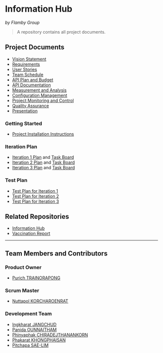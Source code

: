 # Information Hub
*by Flamby Group*
> A repository contains all project documents.

## Project Documents
* [Vision Statement](https://github.com/flamxby/government/wiki/Vision-Statement)
* [Requirements](https://github.com/flamxby/government/wiki/Requirements)
* [User Stories](https://github.com/flamxby/government/wiki/User-Stories)
* [Team Schedule](https://github.com/flamxby/government/wiki/Team-Schedule)
* [API Plan and Budget](https://github.com/flamxby/government/wiki/API-Plan-and-Budget)
* [API Documentation](https://github.com/flamxby/government/wiki/API-Documentation)
* [Measurement and Analysis](https://github.com/flamxby/government/wiki/Measurement-and-Analysis)
* [Configuration Management](https://github.com/flamxby/government/wiki/Configuration-Management)
* [Project Monitoring and Control](https://github.com/flamxby/government/wiki/Project-Monitoring-and-Control)
* [Quality Assurance](https://github.com/flamxby/government/wiki/Quality-Assurance)
* [Presentation](https://github.com/flamxby/government/wiki/Presentation)

### Getting Started
* [Project Installation Instructions](https://github.com/flamxby/government/blob/master/INSTALL.md)

### Iteration Plan
* [Iteration 1 Plan](https://github.com/flamxby/government/wiki/Iteration-1-Plan) and [Task Board](https://github.com/flamxby/government/projects/1)
* [Iteration 2 Plan](https://github.com/flamxby/government/wiki/Iteration-1-Plan) and [Task Board](https://github.com/flamxby/government/projects/2)
* [Iteration 3 Plan](https://github.com/flamxby/government/wiki/Iteration-1-Plan) and [Task Board](https://github.com/flamxby/government/projects/3)

### Test Plan
* [Test Plan for Iteration 1](https://github.com/flamxby/government/wiki/Test-Plan-for-Iteration-1)
* [Test Plan for Iteration 2](https://github.com/flamxby/government/wiki/Test-Plan-for-Iteration-2)
* [Test Plan for Iteration 3](https://github.com/flamxby/government/wiki/Test-Plan-for-Iteration-3)

## Related Repositories
* [Information Hub](https://github.com/flamxby/government-information)
* [Vaccination Report](https://github.com/flamxby/government-chart)

***
## Team Members and Contributors
### Product Owner
* [Purich TRAINORAPONG](https://github.com/jeanyjean)
### Scrum Master
* [Nuttapol KORCHAROENRAT](https://github.com/nuttapol-kor)
### Development Team
* [Ingkharat JANGCHUD](https://github.com/ingkharatj) 
* [Panida OUNNAITHAM](https://github.com/PanidaOun)
* [Phinyaphak CHIRADEJTHANANKORN](https://github.com/vnsvakanda)
* [Phakarat KHONGPHAISAN](https://github.com/pakarat044)
* [Pitchapa SAE-LIM](https://github.com/PitchapaSaelim)